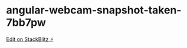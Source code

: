 # angular-webcam-snapshot-taken-7bb7pw

[Edit on StackBlitz ⚡️](https://stackblitz.com/edit/angular-webcam-snapshot-taken-7bb7pw)